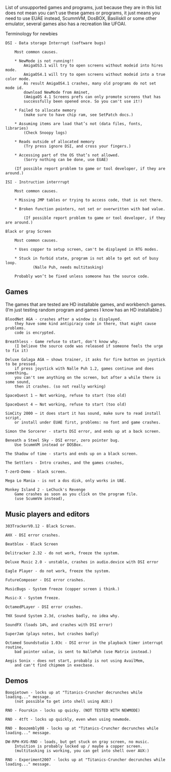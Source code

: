 List of unsupported games and programs, just because they are in this list does not mean you can’t use these games or programs, 
it just means you need to use EUAE instead, ScummVM, DosBOX, BasiliskII or some other emulator, several games also has a recreation like UFOAI.

Terminology for newbies

	DSI - Data storage Interrupt (software bugs)

		Most common causes.

		* NewMode is not running!!
			AmigaOS3.1 will try to open screens without modeid into hires mode.
			AmigaOS4.1 will try to open screens without modeid into a true color mode.
   			As result AmigaOS4.1 crashes, many old programs do not set mode id.
			download NewMode from Aminet, 
   			(AmigaOS 4.1 Screens prefs can only promote screens that has
			successfully been opened once. So you can't use it!)

		* Failed to allocate memory
			(make sure to have chip ram, see SetPatch docs.)
     
		* Assuming items are load that’s not (data files, fonts, libraries)
			(Check Snoopy logs)
       
		* Reads outside of allocated memory
			(Try press ignore DSI, and cross your fingers.)
    
		* Accessing part of the OS that’s not allowed.
   			(Sorry nothing can be done, use EUAE)

		(If possible report problem to game or tool developer, if they are around.)

	ISI - Instruction interrrupt

		Most common causes.
 
 		* Missing JMP tables or trying to access code, that is not there.
   
   		* Broken function pointers, not set or overwritten with bad value.

     		(If possible report problem to game or tool developer, if they are around.)
     
	Black or gray Screen

		Most common causes.

		* Uses copper to setup screen, can't be displayed in RTG modes.
  
  		* Stuck in forbid state, program is not able to get out of busy loop.
    			(Nalle Puh, needs multitasking)

		Probably won’t be fixed unless someone has the source code.
 
## Games

The games that are tested are HD installable games, and workbench games.
(I’m just testing random program and games I know has an HD installable.)

	BloodNet AGA - crashes after a window is displayed. 
		they have some kind antipiracy code in there, that might cause problems.
		code is encrypted.

	Breathless - Game refuse to start, don't know why.
		(I believe the source code was released if someone feels the urge to fix it)

	Deluxe Galaga AGA – shows trainer, it asks for fire button on joystick to be pressed.
		if press joystick with Nalle Puh 1.2, games continue and does something… 
		you can't see anything on the screen, but after a while there is some sound,
		then it crashes. (so not really working)
    
	SpaceQuest 1 – Not working, refuse to start (too old)

	SpaceQuest 4 – Not working, refuse to start (too old)

	SimCity 2000 – it does start it has sound, make sure to read install script,
		or install under EUAE first, problems: no font and game crashes.

	Simon the Sorcerer - starts DSI error, and ends up at a back screen.

	Beneath a Steel Sky - DSI error, zero pointer bug.
 		Use ScummVM instead or DOSBox.

	The Shadow of time - starts and ends up on a black screen.

	The Settlers - Intro crashes, and the games crashes, 

	T-zerO-Demo - black screen.

	Mega Lo Mania - is not a dos disk, only works in UAE.

	Monkey Island 2 - LeChuck's Revenge 
		Game crashes as soon as you click on the program file.
		(use ScummVm instead), 

## Music players and editors

	303TrackerV0.12 - Black Screen.

	AHX - DSI error crashes.

	Beatblox - Black Screen

	Delitracker 2.32 - do not work, freeze the system.
 
	Deluxe Music 2.0 - unstable, crashes in audio.device with DSI error

	Eagle Player - do not work, freeze the system.
    
	FutureComposer - DSI error crashes.

	MusicBugs - System freeze (copper screen i think.)

	Music-X - System freeze.

	OctamedPLayer - DSI error crashes.
    
	THX Sound System 2.3d, crashes badly, no idea why.

	SoundFX (loads 14%, and crashes with DSI error)

 	SuperJam (plays notes, but crashes badly)

	Octamed Soundstudio 1.03c - DSI error in the playback timer interrupt routine, 
		bad pointer value, is sent to NallePuh (use Matrix instead.)

 	Aegis Sonix - does not start, probably is not using AvailMem, 
		and can't find chipmem in execbase.

## Demos

	Boogietown - locks up at "Titanics-Cruncher decrunches while loading..." message.
 		(not possible to get into shell using AUX:)

 	RNO - Fourskin - locks up quicky. (NOT TESTED WITH NEWMODE)

	RNO - 4tft - locks up quickly, even when using newmode.

 	RNO - Boozembly08 - locks up at "Titanics-Cruncher decrunches while loading..." message.

  	DW-RPH-KVG-RNO - loads, but get stuck on gray screen, no music.
   		Intuition is probably locked up / maybe a copper screen.
		(multitasking is working, you can get into shell over AUX:)
  
	RNO - Experiment2007 - locks up at "Titanics-Cruncher decrunches while loading..." message.

 
